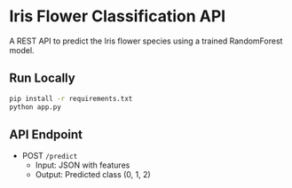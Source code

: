 # Iris Flower Classification API

A REST API to predict the Iris flower species using a trained RandomForest model.

## Run Locally

```bash
pip install -r requirements.txt
python app.py
```

## API Endpoint

- POST `/predict`
  - Input: JSON with features
  - Output: Predicted class (0, 1, 2)
